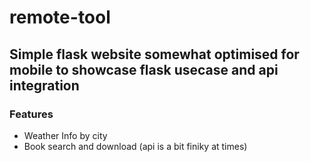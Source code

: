 # remote-tool
## Simple flask website somewhat optimised for mobile to showcase flask usecase and api integration
### Features
- Weather Info by city
- Book search and download (api is a bit finiky at times)
